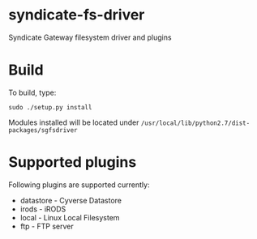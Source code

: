 # syndicate-fs-driver
Syndicate Gateway filesystem driver and plugins

Build
=====

To build, type:
```
sudo ./setup.py install
```

Modules installed will be located under `/usr/local/lib/python2.7/dist-packages/sgfsdriver`

Supported plugins
=================

Following plugins are supported currently:
- datastore - Cyverse Datastore
- irods - iRODS
- local - Linux Local Filesystem
- ftp - FTP server
